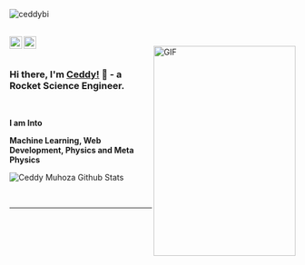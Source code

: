 <p align="left"> <img src="https://komarev.com/ghpvc/?username=ceddybi" alt="ceddybi" /> </p>

<br/>
<a href="https://twitter.com/ceddybi">
  <img align="left" alt="Ceddy Muhoza| Twitter" width="22px" src="https://cdn.jsdelivr.net/npm/simple-icons@v3/icons/twitter.svg" />
</a>
<a href="https://www.linkedin.com/in/ceddybi/">
  <img align="left" alt="Linkedin" width="22px" src="https://cdn.jsdelivr.net/npm/simple-icons@v3/icons/linkedin.svg" />
</a>





<br />

<!-- <img align="right" height="270px" width="450px" alt="GIF" src="https://media.giphy.com/media/3o7WTrrPGCAE3bvZ72/giphy.gif" /> -->

<img align="right" height="370px" width="250px" alt="GIF" src="https://media.giphy.com/media/xTiTnBSIn7vTqCDKJW/giphy.gif" />

<br />

### Hi there, I'm [Ceddy!](https://ceddy.org) 👋 - a Rocket Science Engineer.

<br />


**I am Into**

**Machine Learning, Web Development, Physics and Meta Physics**
<br />


![Ceddy Muhoza Github Stats](https://github-readme-stats.vercel.app/api?username=ceddybi&show_icons=true&title_color=fff&icon_color=79ff97&text_color=9f9f9f&bg_color=151515)

<br />

*************
